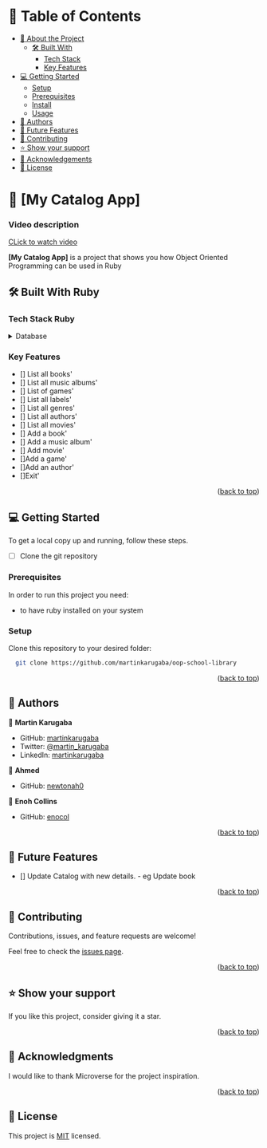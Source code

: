 # 📗 Table of Contents

- [📖 About the Project](#about-project)
  - [🛠 Built With](#built-with)
    - [Tech Stack](#tech-stack)
    - [Key Features](#key-features)
- [💻 Getting Started](#getting-started)
  - [Setup](#setup)
  - [Prerequisites](#prerequisites)
  - [Install](#install)
  - [Usage](#usage)
- [👥 Authors](#authors)
- [🔭 Future Features](#future-features)
- [🤝 Contributing](#contributing)
- [⭐️ Show your support](#support)
- [🙏 Acknowledgements](#acknowledgements)
- [📝 License](#license)

# 📖 [My Catalog App] <a name="about-project"></a>

### Video description

[CLick to watch video](https://drive.google.com/file/d/1Vz2G2gYR2ExVewyO-k7asrC50JJICgyF/view?usp=sharing)

**[My Catalog App]** is a project that shows you how Object Oriented Programming can be used in Ruby

## 🛠 Built With <a name="built-with">Ruby</a>

### Tech Stack <a name="tech-stack">Ruby</a>

<details>
<summary>Database</summary>
  <ul>
    <li><a href="https://www.ruby-doc.org/">Ruby</a></li>
  </ul>
</details>

### Key Features <a name="key-features"></a>

- [] List all books'
- [] List all music albums'
- [] List of games'
- [] List all labels'
- [] List all genres'
- [] List all authors'
- [] List all movies'
- [] Add a book'
- [] Add a music album'
- [] Add movie'
- []Add a game'
- []Add an author'
- []Exit'

<p align="right">(<a href="#readme-top">back to top</a>)</p>

## 💻 Getting Started <a name="getting-started"></a>

To get a local copy up and running, follow these steps.

- [ ] Clone the git repository

### Prerequisites

In order to run this project you need:

- to have ruby installed on your system

### Setup

Clone this repository to your desired folder:

```sh
  git clone https://github.com/martinkarugaba/oop-school-library
```

<p align="right">(<a href="#readme-top">back to top</a>)</p>

## 👥 Authors <a name="authors"></a>

👤 **Martin Karugaba**

- GitHub: [martinkarugaba](https://github.com/martinkarugaba)
- Twitter: [@martin_karugaba](https://twitter.com/martin_karugaba)
- LinkedIn: [martinkarugaba](https://www.linkedin.com/in/martinkarugaba/)

👤 **Ahmed**

- GitHub: [newtonah0](https://github.com/newtonah0)

👤 **Enoh Collins**

- GitHub: [enocol](https://github.com/enocol)

<p align="right">(<a href="#readme-top">back to top</a>)</p>

## 🔭 Future Features <a name="future-features"></a>

- [] Update Catalog with new details. - eg Update book

<p align="right">(<a href="#readme-top">back to top</a>)</p>

## 🤝 Contributing <a name="contributing"></a>

Contributions, issues, and feature requests are welcome!

Feel free to check the [issues page](../../issues/).

<p align="right">(<a href="#readme-top">back to top</a>)</p>

## ⭐️ Show your support <a name="support"></a>

If you like this project, consider giving it a star.

<p align="right">(<a href="#readme-top">back to top</a>)</p>

## 🙏 Acknowledgments <a name="acknowledgements"></a>

I would like to thank Microverse for the project inspiration.

<p align="right">(<a href="#readme-top">back to top</a>)</p>

## 📝 License <a name="license"></a>

This project is [MIT](LICENSE) licensed.
